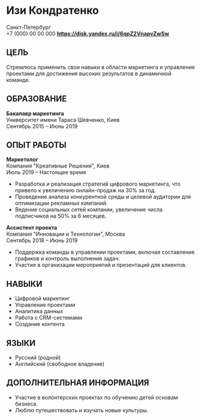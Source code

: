# Изи Кондратенко  
Санкт-Петербург  
+7 (000) 00 00 000
**https://disk.yandex.ru/i/6qpZ2VnapvZwSw**

## ЦЕЛЬ  
Стремлюсь применить свои навыки в области маркетинга и управления проектами для достижения высоких результатов в динамичной команде.

## ОБРАЗОВАНИЕ  
**Бакалавр маркетинга**  
Университет имени Тараса Шевченко, Киев  
Сентябрь 2015 – Июнь 2019

## ОПЫТ РАБОТЫ  

**Маркетолог**  
Компания "Креативные Решения", Киев  
Июль 2019 – Настоящее время  
- Разработка и реализация стратегий цифрового маркетинга, что привело к увеличению онлайн-продаж на 30% за год.
- Проведение анализа конкурентной среды и целевой аудитории для оптимизации рекламных кампаний.
- Ведение социальных сетей компании, увеличение числа подписчиков на 50% за 6 месяцев.

**Ассистент проекта**  
Компания "Инновации и Технологии", Москва  
Сентябрь 2018 – Июнь 2019  
- Поддержка команды в управлении проектами, включая составление графиков и контроль выполнения задач.
- Участие в организации мероприятий и презентаций для клиентов.

## НАВЫКИ  
- Цифровой маркетинг
- Управление проектами
- Аналитика данных
- Работа с CRM-системами
- Создание контента

## ЯЗЫКИ  
- Русский (родной)
- Английский (свободное владение)

## ДОПОЛНИТЕЛЬНАЯ ИНФОРМАЦИЯ  
- Участие в волонтерских проектах по обучению детей основам бизнеса.
- Люблю путешествовать и изучать новые культуры.